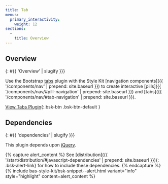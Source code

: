 ```yaml
---
title: Tab
menus:
  primary_interactivity:
    weight: 12
sections:
  -
    title: Overview
---
```


## Overview
{: #{{ 'Overview' | slugify }}}

Use the Bootstrap [tabs](http://getbootstrap.com/javascript/#tabs) plugin with the Style Kit
[navigation components]({{ '/components/nav' | prepend: site.baseurl }}) to create interactive
[pills]({{ '/components/nav/#pill-navigation' | prepend: site.baseurl }}) and
[tabs]({{ '/components/nav/#tab-navigation' | prepend: site.baseurl }}).

[View Tabs Plugin](http://getbootstrap.com/javascript/#tabs){:.bsk-btn .bsk-btn-default }

## Dependencies
{: #{{ 'dependencies' | slugify }}}

This plugin depends upon [jQuery](https://jquery.com).

{% capture alert_content %}
See [distribution]({{ '/start/distribution/#javascript-dependencies' | prepend: site.baseurl }}){: .bsk-alert-link} for
how to include these dependencies.
{% endcapture %}
{% include bas-style-kit/bsk-snippet--alert.html
  variant="info"
  style="highlight"
  content=alert_content
%}
